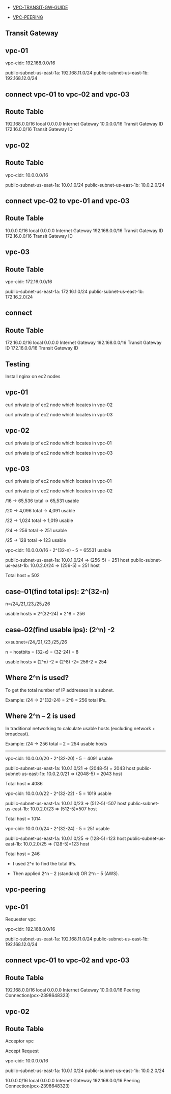 


- [VPC-TRANSIT-GW-GUIDE](https://www.youtube.com/watch?v=GV4KreiF_D4&t=1207s)

- [VPC-PEERING](https://www.youtube.com/watch?v=36qsohuPzMQ&t=1119s)


Transit Gateway
----------------


vpc-01
------

vpc-cidr: 192.168.0.0/16

public-subnet-us-east-1a: 192.168.11.0/24
public-subnet-us-east-1b: 192.168.12.0/24


connect vpc-01 to vpc-02 and vpc-03
------------------------------------

Route Table
------------

192.168.0.0/16     local
0.0.0.0            Internet Gateway
10.0.0.0/16        Transit Gateway ID
172.16.0.0/16      Transit Gateway ID





vpc-02
--------
Route Table
------------

vpc-cidr: 10.0.0.0/16

public-subnet-us-east-1a: 10.0.1.0/24
public-subnet-us-east-1b: 10.0.2.0/24



connect vpc-02 to vpc-01 and vpc-03
------------------------

Route Table
------------

10.0.0.0/16         local
0.0.0.0             Internet Gateway
192.168.0.0/16      Transit Gateway ID
172.16.0.0/16       Transit Gateway ID


vpc-03
--------
Route Table
------------

vpc-cidr: 172.16.0.0/16

public-subnet-us-east-1a: 172.16.1.0/24
public-subnet-us-east-1b: 172.16.2.0/24



connect 
------------------------

Route Table
------------

172.16.0.0/16      local
0.0.0.0            Internet Gateway
192.168.0.0/16      Transit Gateway ID
172.16.0.0/16       Transit Gateway ID
                  



Testing
-------
Install nginx on ec2 nodes


vpc-01
------

curl private ip of ec2 node which locates in vpc-02

curl private ip of ec2 node which locates in vpc-03

vpc-02
------

curl private ip of ec2 node which locates in vpc-01

curl private ip of ec2 node which locates in vpc-03


vpc-03
------

curl private ip of ec2 node which locates in vpc-01

curl private ip of ec2 node which locates in vpc-02




/16 → 65,536 total → 65,531 usable

/20 → 4,096 total → 4,091 usable

/22 → 1,024 total → 1,019 usable

/24 → 256 total → 251 usable

/25 → 128 total → 123 usable


vpc-cidr: 10.0.0.0/16  -  2^(32-n) - 5 = 65531 usable

public-subnet-us-east-1a: 10.0.1.0/24 => (256-5) =  251 host
public-subnet-us-east-1b: 10.0.2.0/24 => (256-5) =  251 host

Total host = 502

case-01(find total ips): 2^(32-n)
-----------------
n=/24,/21,/23,/25,/26

usable hosts = 2^(32-24) = 2^8 = 256


case-02(find usable ips): (2^n) -2 
------------------------------------

x=subnet=/24,/21,/23,/25,/26

n = hostbits = (32-x) = (32-24) = 8

usable hosts = (2^n) -2 = (2^8) -2= 256-2 = 254


Where 2^n is used?
------------------

To get the total number of IP addresses in a subnet.

Example: /24 → 2^(32-24) = 2^8 = 256 total IPs.


Where 2^n – 2 is used
---------------------
In traditional networking to calculate usable hosts (excluding network + broadcast).

Example: /24 → 256 total – 2 = 254 usable hosts






--------



vpc-cidr: 10.0.0.0/20 - 2^(32-20) - 5 = 4091 usable

public-subnet-us-east-1a: 10.0.1.0/21 => (2048-5) = 2043  host
public-subnet-us-east-1b: 10.0.2.0/21 => (2048-5) = 2043 host

Total host = 4086



vpc-cidr: 10.0.0.0/22 - 2^(32-22) - 5 = 1019 usable

public-subnet-us-east-1a: 10.0.1.0/23 => (512-5)=507  host
public-subnet-us-east-1b: 10.0.2.0/23 => (512-5)=507  host

Total host = 1014


vpc-cidr: 10.0.0.0/24 - 2^(32-24) - 5 = 251 usable

public-subnet-us-east-1a: 10.0.1.0/25 => (128-5)=123 host
public-subnet-us-east-1b: 10.0.2.0/25 => (128-5)=123 host

Total host = 246


- I used 2^n to find the total IPs.

- Then applied 2^n – 2 (standard) OR 2^n – 5 (AWS).





vpc-peering
------------

vpc-01
------
Requester vpc

vpc-cidr: 192.168.0.0/16

public-subnet-us-east-1a: 192.168.11.0/24
public-subnet-us-east-1b: 192.168.12.0/24


connect vpc-01 to vpc-02 and vpc-03
------------------------------------

Route Table
------------

192.168.0.0/16     local
0.0.0.0            Internet Gateway
10.0.0.0/16        Peering Connection(pcx-2398648323)





vpc-02
--------
Route Table
------------

Acceptor vpc

Accept Request

vpc-cidr: 10.0.0.0/16

public-subnet-us-east-1a: 10.0.1.0/24
public-subnet-us-east-1b: 10.0.2.0/24



10.0.0.0/16         local
0.0.0.0             Internet Gateway
192.168.0.0/16      Peering Connection(pcx-2398648323)






